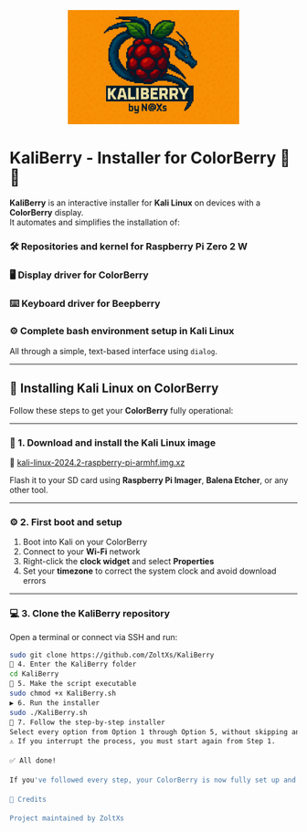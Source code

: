 <p align="center">
  <img src="KaliBerry.PNG" alt="KaliBerry Logo" width="300"/>
</p>

# **KaliBerry - Installer for ColorBerry** 🐍🍓

**KaliBerry** is an interactive installer for **Kali Linux** on devices with a **ColorBerry** display.  
It automates and simplifies the installation of:

### 🛠️ Repositories and kernel for Raspberry Pi Zero 2 W  
### 🖥️ Display driver for ColorBerry  
### ⌨️ Keyboard driver for Beepberry  
### ⚙️ Complete bash environment setup in Kali Linux

All through a simple, text-based interface using `dialog`.

---

## 🚀 Installing Kali Linux on ColorBerry

Follow these steps to get your **ColorBerry** fully operational:

---

### 🔽 1. Download and install the Kali Linux image

🔗 [kali-linux-2024.2-raspberry-pi-armhf.img.xz](https://old.kali.org/arm-images/kali-2024.2/kali-linux-2024.2-raspberry-pi-armhf.img.xz)

Flash it to your SD card using **Raspberry Pi Imager**, **Balena Etcher**, or any other tool.

---

### ⚙️ 2. First boot and setup

1. Boot into Kali on your ColorBerry  
2. Connect to your **Wi-Fi** network  
3. Right-click the **clock widget** and select **Properties**  
4. Set your **timezone** to correct the system clock and avoid download errors

---

### 💻 3. Clone the KaliBerry repository

Open a terminal or connect via SSH and run:

```bash
sudo git clone https://github.com/ZoltXs/KaliBerry
📁 4. Enter the KaliBerry folder
cd KaliBerry
🔐 5. Make the script executable
sudo chmod +x KaliBerry.sh
▶️ 6. Run the installer
sudo ./KaliBerry.sh
🧭 7. Follow the step-by-step installer
Select every option from Option 1 through Option 5, without skipping any.
⚠️ If you interrupt the process, you must start again from Step 1.

✅ All done!

If you've followed every step, your ColorBerry is now fully set up and running Kali Linux 🎉

🧠 Credits

Project maintained by ZoltXs

